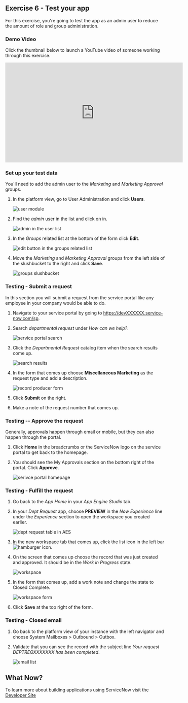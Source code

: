 ## Exercise 6 - Test your app

For this exercise, you're going to test the app as an admin user to reduce the amount of role and group administration.

### Demo Video

Click the thumbnail below to launch a YouTube video of someone working through this exercise. 

<!--[![Overall app build video](https://img.youtube.com/vi/pWRwI_EO5hM/0.jpg)](https://www.youtube.com/watch?v=pWRwI_EO5hM)-->

<iframe id="video" width="560" height="315" src="https://www.youtube.com/embed/pWRwI_EO5hM/" frameborder="0" allow="autoplay; encrypted-media" allowfullscreen=""></iframe>

### Set up your test data

You'll need to add the admin user to the _Marketing_ and _Marketing Approval_ groups.

1. In the platform view, go to User Administration and click **Users**.

    ![user module](images/2021-10-06-16-35-10.png)

1. Find the _admin_ user in the list and click on in.

    ![admin in the user list](images/2021-10-06-16-35-54.png)

1. In the _Groups_ related list at the bottom of the form click **Edit**.

    ![edit button in the groups related list](images/2021-10-06-16-36-41.png)

1. Move the _Marketing_ and _Marketing Approval_ groups from the left side of the slushbucket to the right and click **Save**.

    ![groups slushbucket](images/2021-10-06-16-37-11.png)

### Testing - Submit a request

In this section you will submit a request from the service portal like any employee in your company would be able to do.

1. Navigate to your service portal by going to https://devXXXXXX.service-now.com/sp.

1. Search _departmental request_ under _How can we help?_.

    ![service portal search](images/2021-10-06-16-38-55.png)

1. Click the _Departmental Request_ catalog item when the search results come up.

    ![search results](images/2021-10-06-16-57-53.png)

1. In the form that comes up choose **Miscellaneous Marketing** as the request type and add a description.

    ![record producer form](images/2021-10-06-16-58-51.png)

1. Click **Submit** on the right.

1. Make a note of the request number that comes up.

### Testing -- Approve the request

Generally, approvals happen through email or mobile, but they can also happen through the portal.

1. Click **Home** in the breadcrumbs or the ServiceNow logo on the service portal to get back to the homepage. 

1. You should see the My Approvals section on the bottom right of the portal. Click **Approve**.

    ![serivce portal homepage](images/2021-10-06-17-02-20.png)

### Testing - Fulfill the request

1. Go back to the _App Home_ in your _App Engine Studio_ tab.

1. In your _Dept Request_ app, choose **PREVIEW** in the _Now Experience_ line under the _Experience_ section to open the workspace you created earlier.

    ![dept request table in AES](images/2021-10-06-17-06-26.png)

1. In the new workspace tab that comes up, click the list icon in the left bar ![hamburger icon](images/2021-10-06-17-06-59.png).

1. On the screen that comes up choose the record that was just created and approved. It should be in the _Work in Progress_ state.

    ![workspace](images/2021-10-06-17-07-54.png)

1. In the form that comes up, add a work note and change the state to Closed Complete.

    ![workspace form](images/2021-10-06-17-09-13.png)

1. Click **Save** at the top right of the form.

### Testing - Closed email

1. Go back to the platform view of your instance with the left navigator and choose System Mailboxes > Outbound > Outbox.

1. Validate that you can see the record with the subject line _Your request DEPTREQXXXXXXX has been completed_.

    ![email list](images/2021-10-06-17-14-36.png)

## What Now?

To learn more about building applications using ServiceNow visit the [Developer Site](https://developer.servicenow.com/)